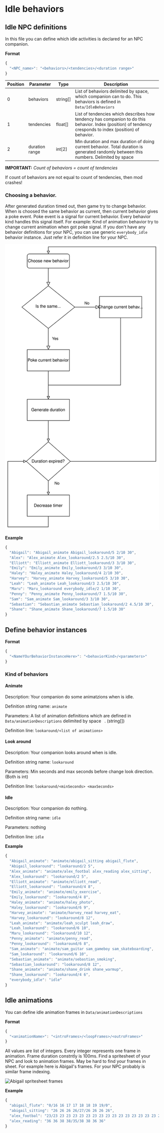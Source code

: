 # Idle behaviors

## Idle NPC definitions

In this file you can define which idle activities is declared for an NPC companion.

**Format**

```js
{
  "<NPC_name>": "<behaviors>/<tendencies>/<duration range>"
}
```

| Position | Parameter      | Type         | Description                                                                                                                                                     |
| -------- | -------------- | ------------ | --------------------------------------------------------------------------------------------------------------------------------------------------------------- |
| 0        | behaviors      | string[]     | List of behaviors delimited by space, which companion can to do. This behaviors is defined in `Data/IdleBehaviors`                                              |
| 1        | tendencies     | float[]        | List of tendencies which describes how tendency has companion to do this behavior. Index (position) of tendency cresponds to index (position) of behavior.      |
| 2        | duration range | int[2]       | Min duration and max duration of doing current behavior. Total duration is generated randomly between this numbers. Delimited by space |

**IMPORTANT:** *Count of behaviors = count of tendencies*

If count of behaviors are not equal to count of tendencies, then mod crashes!

### Choosing a behavior.

After generated duration timed out, then game try to change behavior. When is choosed the same behavior as current, then current behavior gives a poke event. Poke event is a signal for current behavior. Every behavior kind handles this signal itself. For example: Kind of animation behavior try to change current animation when got poke signal. If you don't have any behavior definitions for your NPC, you can use generic `everybody_idle` behavior instance. Just refer it in definition line for your NPC.

![Choose behavior flow](../images/behavior-flow.svg)

**Example**

```js
{
  "Abigail": "Abigail_animate Abigail_lookaround/5 2/10 30",
  "Alex": "Alex_animate Alex_lookaround/2.5 2.5/10 30",
  "Elliott": "Elliott_animate Elliott_lookaround/3 3/10 30",
  "Emily": "Emily_animate Emily_lookaround/3 3/10 30",
  "Haley": "Haley_animate Haley_lookaround/4 2/10 30",
  "Harvey": "Harvey_animate Harvey_lookaround/5 3/10 30",
  "Leah": "Leah_animate Leah_lookaround/3 2.5/10 30",
  "Maru": "Maru_lookaround everybody_idle/2 1/10 30",
  "Penny": "Penny_animate Penny_lookaround/7 1.5/10 30",
  "Sam": "Sam_animate Sam_lookaround/3 3/10 30",
  "Sebastian": "Sebastian_animate Sebastian_lookaround/2 4.5/10 30",
  "Shane": "Shane_animate Shane_lookaround/7 1.5/10 30"
}
```

## Define behavior instances

**Format**
```js
{
  "<NameYOurBehaviorInstanceHere>": "<behaviorKind>/<parameters>"
}
```

### Kind of behaviors

#### Animate

Description: Your companion do some animatzions when is idle.

Definition string name: `animate`

Parameters: A list of animation definitions which are defined in `Data/animationDescriptions` delimited by space ` `. (string[])

Definition line: `lookaround/<list of animations>`

#### Look around

Description: Your companion looks around when is idle.

Definition string name: `lookaround`

Parameters: Min seconds and max seconds before change look direction. (Both is int)

Definition line: `lookaround/<minSeconds> <maxSeconds>`

#### Idle

Description: Your companion do nothing.

Definition string name: `idle`

Parameters: nothing

Definition line: `idle`

**Example**

```js
{
  "Abigail_animate": "animate/abigail_sitting abigail_flute",
  "Abigail_lookaround": "lookaround/2 5",
  "Alex_animate": "animate/alex_footbal alex_reading alex_sitting",
  "Alex_lookaround": "lookaround/2 5",
  "Elliott_animate": "animate/elliott_read",
  "Elliott_lookaround": "lookaround/4 8",
  "Emily_animate": "animate/emily_exercise",
  "Emily_lookaround": "lookaround/4 8",
  "Haley_animate": "animate/haley_photo",
  "Haley_lookaround": "lookaround/6 9",
  "Harvey_animate": "animate/harvey_read harvey_eat",
  "Harvey_lookaround": "lookaround/8 12",
  "Leah_animate": "animate/leah_sculpt leah_draw",
  "Leah_lookaround": "lookaround/6 10",
  "Maru_lookaround": "lookaround/10 12",
  "Penny_animate": "animate/penny_read",
  "Penny_lookaround": "lookaround/6 8",
  "Sam_animate": "animate/sam_guitar sam_gameboy sam_skateboarding",
  "Sam_lookaround": "lookaround/6 10",
  "Sebastian_animate": "animate/sebastian_smoking",
  "Sebastian_lookaround": "lookaround/8 12",
  "Shane_animate": "animate/shane_drink shane_warmup",
  "Shane_lookaround": "lookaround/4 6",
  "everybody_idle": "idle"
}
```

## Idle animations

You can define idle animation frames in `Data/animationDescriptions`

**Format**
```js
{
  "<animationName>": "<introFrames>/<loopFrames>/<outroFrames>"
}
```

All values are list of integers. Every integer represents one frame in animation. Frame duration constntly is 100ms.
Find a spritesheet of your NPC and look to animation frames. May be hard to find your frames in sheet. For example here is Abigail's frames. For your NPC probably is similar frame indexing.

![Abigail spritesheet frames](https://i.imgur.com/HF1xsty.png)

**Example**

```js
{
  "abigail_flute": "0/16 16 17 17 18 18 19 19/0",
  "abigail_sitting": "26 26 26 26/27/26 26 26 26",
  "alex_footbal": "23/23 23 23 23 23 23 23 23 23 23 23 23 23 23 23 23 23 23 16 16 16 17 18 19 19 20 21 22 23 23 23 23 23 23 23 23 23 23 23 23 23 23 23 23 23 23 23 23 23 23 23 23 23 23 23 23/23",
  "alex_reading": "36 36 38 38/35/38 38 36 36"
}
```
